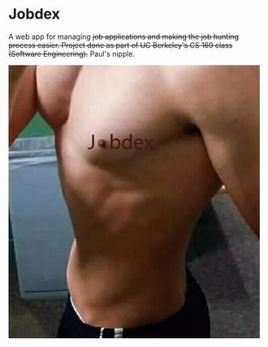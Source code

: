 Jobdex
==========

A web app for managing ~~job applications and making the job hunting process easier. Project done as part of UC Berkeley's CS 169 class (Software Engineering).~~ Paul's nipple.

![Paul's Nip](/paul.jpg)
